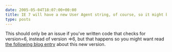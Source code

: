 ```yaml
---
date: 2005-05-04T18:07:00+00:00
title: IE 7 will have a new User Agent string, of course, so it might be worth checking your code...
type: posts
---
```

This should only be an issue if you've written code that checks for version=6, instead of version =>6, but that happens so you might want read [the following blog entry](https://blogs.msdn.com/ie/archive/2005/04/27/412813.aspx) about this new version.
